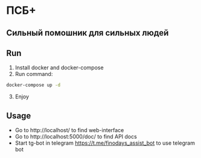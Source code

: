 # ПСБ+
## Сильный помошник для сильных людей


## Run

1. Install docker and docker-compose
2. Run command:
```bash
docker-compose up -d
```
3. Enjoy

## Usage
 
- Go to http://localhost/ to find web-interface
- Go to http://localhost:5000/doc/ to find API docs
- Start tg-bot in telegram https://t.me/finodays_assist_bot to use telegram bot

